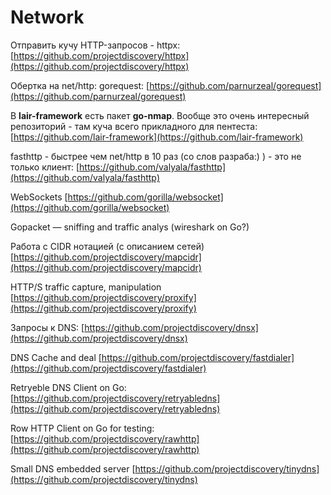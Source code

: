 # Network

Отправить кучу  HTTP-запросов - httpx: [https://github.com/projectdiscovery/httpx](https://github.com/projectdiscovery/httpx)

Обертка на net/http: gorequest: [https://github.com/parnurzeal/gorequest](https://github.com/parnurzeal/gorequest)

В **lair-framework** есть пакет **go-nmap**. Вообще это очень интересный репозиторий - там куча всего прикладного для пентеста: [https://github.com/lair-framework](https://github.com/lair-framework)

fasthttp - быстрее чем net/http в 10 раз (со слов разраба:) ) - это не только клиент: [https://github.com/valyala/fasthttp](https://github.com/valyala/fasthttp)

WebSockets [https://github.com/gorilla/websocket](https://github.com/gorilla/websocket)

Gopacket — sniffing and traffic analys (wireshark on Go?)

Работа с CIDR нотацией (с описанием сетей) [https://github.com/projectdiscovery/mapcidr](https://github.com/projectdiscovery/mapcidr)

HTTP/S traffic capture, manipulation [https://github.com/projectdiscovery/proxify](https://github.com/projectdiscovery/proxify)

Запросы к DNS: [https://github.com/projectdiscovery/dnsx](https://github.com/projectdiscovery/dnsx)

DNS Cache and deal [https://github.com/projectdiscovery/fastdialer](https://github.com/projectdiscovery/fastdialer)

Retryeble DNS Client on Go: [https://github.com/projectdiscovery/retryabledns](https://github.com/projectdiscovery/retryabledns)

Row HTTP Client on Go for testing: [https://github.com/projectdiscovery/rawhttp](https://github.com/projectdiscovery/rawhttp)

Small DNS embedded server [https://github.com/projectdiscovery/tinydns](https://github.com/projectdiscovery/tinydns)
